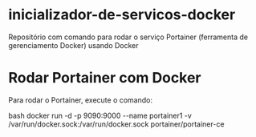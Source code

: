 # inicializador-de-servicos-docker
Repositório com comando para rodar o serviço Portainer (ferramenta de gerenciamento Docker) usando Docker

# Rodar Portainer com Docker

Para rodar o Portainer, execute o comando:

bash
docker run -d -p 9090:9000 --name portainer1 -v /var/run/docker.sock:/var/run/docker.sock portainer/portainer-ce


